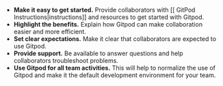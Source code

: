 
- **Make it easy to get started.** Provide collaborators with [[ GitPod Instructions|instructions]] and resources to get started with Gitpod.
- **Highlight the benefits.** Explain how Gitpod can make collaboration easier and more efficient.
- **Set clear expectations.** Make it clear that collaborators are expected to use Gitpod.
- **Provide support.** Be available to answer questions and help collaborators troubleshoot problems.
- **Use Gitpod for all team activities.** This will help to normalize the use of Gitpod and make it the default development environment for your team.
